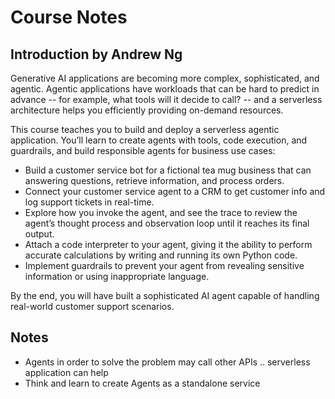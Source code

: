 # Course Notes

## Introduction by Andrew Ng
Generative AI applications are becoming more complex, sophisticated, and agentic. Agentic applications have workloads that can be hard to predict in advance -- for example, what tools will it decide to call? -- and a serverless architecture helps you efficiently providing on-demand resources.

This course teaches you to build and deploy a serverless agentic application. You’ll learn to create agents with tools, code execution, and guardrails, and build responsible agents for business use cases:
- Build a customer service bot for a fictional tea mug business that can answering questions, retrieve information, and process orders.
- Connect your customer service agent to a CRM to get customer info and log support tickets in real-time.
- Explore how you invoke the agent, and see the trace to review the agent’s thought process and observation loop until it reaches its final output.
- Attach a code interpreter to your agent, giving it the ability to perform accurate calculations by writing and running its own Python code.
- Implement guardrails to prevent your agent from revealing sensitive information or using inappropriate language.

By the end, you will have built a sophisticated AI agent capable of handling real-world customer support scenarios.

## Notes
* Agents in order to solve the problem may call other APIs .. serverless application can help 
* Think and learn to create Agents as a standalone service